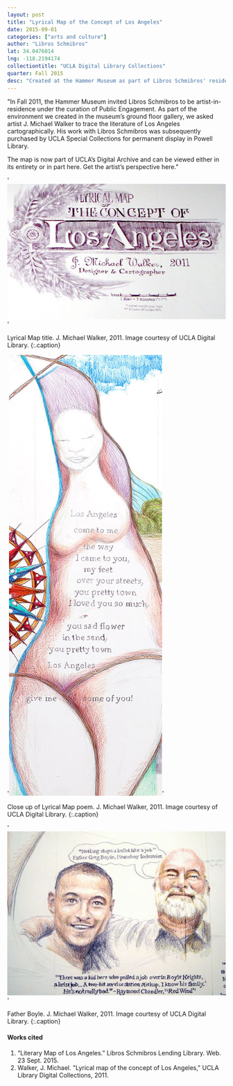 ```yaml
---
layout: post
title: "Lyrical Map of the Concept of Los Angeles"
date: 2015-09-01
categories: ["arts and culture"]
author: "Libros Schmibros"
lat: 34.0476014
lng: -118.2194174
collectiontitle: "UCLA Digital Library Collections"
quarter: Fall 2015
desc: "Created at the Hammer Museum as part of Libros Schmibros' residency, the Lyrical Map of the Concept of Los Angeles is held at UCLA's Powell Library."
---
```

&quot;In Fall 2011, the Hammer Museum invited Libros Schmibros to be artist-in-residence under the curation of Public Engagement. As part of the environment we created in the museum’s ground floor gallery, we asked artist J. Michael Walker to trace the literature of Los Angeles cartographically. His work with Libros Schmibros was subsequently purchased by UCLA Special Collections for permanent display in Powell Library.

The map is now part of UCLA’s Digital Archive and can be viewed either in its entirety or in part here. Get the artist’s perspective here.&quot;


'![Image of the hand-drawn title of the work. Reads: Lyrical map of the concept of Los Angeles. J. Michael Walker, 2011. Designer & Cartographer.](images/lyrical1.jpg)'

Lyrical Map title. J. Michael Walker, 2011. Image courtesy of UCLA Digital Library.
   {:.caption}

'![Conceptual drawing of female figure with a poem enclosed in the figure.](images/lyrical2.jpg)'

Close up of Lyrical Map poem. J. Michael Walker, 2011. Image courtesy of UCLA Digital Library.
   {:.caption}

'![Drawing of Father Boyle with youth, reads: &#34;Nothing stops a bullet like a job,&#34; Father Greg Boyle, Homeboy Industries.](images/lyrical3.jpg)'

Father Boyle. J. Michael Walker, 2011. Image courtesy of UCLA Digital Library.
   {:.caption}


#### Works cited

1. “Literary Map of Los Angeles.” Libros Schmibros Lending Library. Web. 23 Sept. 2015.
2. Walker, J. Michael. &quot;Lyrical map of the concept of Los Angeles,&quot; UCLA Library Digital Collections, 2011.
